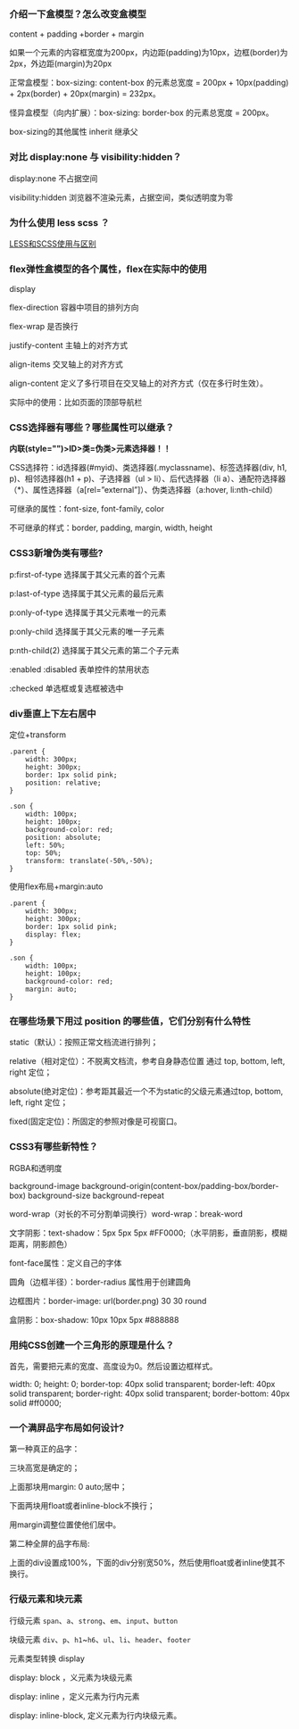 ### 介绍一下盒模型？怎么改变盒模型

content + padding +border + margin

如果一个元素的内容框宽度为200px，内边距(padding)为10px，边框(border)为2px，外边距(margin)为20px

正常盒模型：box-sizing: content-box 的元素总宽度 = 200px + 10px(padding) + 2px(border) + 20px(margin) = 232px。

怪异盒模型（向内扩展）：box-sizing: border-box 的元素总宽度 = 200px。

box-sizing的其他属性 inherit 继承父

### 对比 display:none 与 visibility:hidden？

display:none  不占据空间

visibility:hidden  浏览器不渲染元素，占据空间，类似透明度为零

### 为什么使用 less scss ？

[LESS和SCSS使用与区别](../../前端/CSS/LESS和SCSS使用与区别.md)

### flex弹性盒模型的各个属性，flex在实际中的使用

display  

flex-direction  容器中项目的排列方向

flex-wrap 是否换行

justify-content 主轴上的对齐方式

align-items 交叉轴上的对齐方式

align-content 定义了多行项目在交叉轴上的对齐方式（仅在多行时生效）。

实际中的使用：比如页面的顶部导航栏

### CSS选择器有哪些？哪些属性可以继承？

**内联(style="")>ID>类=伪类>元素选择器！！** 

CSS选择符：id选择器(#myid)、类选择器(.myclassname)、标签选择器(div, h1, p)、相邻选择器(h1 + p)、子选择器（ul > li）、后代选择器（li a）、通配符选择器（*）、属性选择器（a[rel=”external”]）、伪类选择器（a:hover, li:nth-child）

可继承的属性：font-size, font-family, color

不可继承的样式：border, padding, margin, width, height

### CSS3新增伪类有哪些?

p:first-of-type 选择属于其父元素的首个元素

p:last-of-type 选择属于其父元素的最后元素

p:only-of-type 选择属于其父元素唯一的元素

p:only-child 选择属于其父元素的唯一子元素

p:nth-child(2) 选择属于其父元素的第二个子元素

:enabled :disabled 表单控件的禁用状态

:checked 单选框或复选框被选中

### div垂直上下左右居中

定位+transform

```
.parent {
	width: 300px;
	height: 300px;
	border: 1px solid pink;
	position: relative;
}

.son {
	width: 100px;
	height: 100px;
	background-color: red;
	position: absolute;
	left: 50%;
	top: 50%;
	transform: translate(-50%,-50%);
}
```

使用flex布局+margin:auto

```
.parent {
	width: 300px;
	height: 300px;
	border: 1px solid pink;
	display: flex;
}

.son {
	width: 100px;
	height: 100px;
	background-color: red;
	margin: auto;
}

```

### 在哪些场景下⽤过 position 的哪些值，它们分别有什么特性

static（默认）：按照正常文档流进行排列；

relative（相对定位）：不脱离文档流，参考自身静态位置  通过 top, bottom, left, right 定位；

absolute(绝对定位)：参考距其最近一个不为static的父级元素通过top, bottom, left, right 定位；

fixed(固定定位)：所固定的参照对像是可视窗口。

### CSS3有哪些新特性？

RGBA和透明度

background-image background-origin(content-box/padding-box/border-box) background-size background-repeat

word-wrap（对长的不可分割单词换行）word-wrap：break-word

文字阴影：text-shadow：5px 5px 5px #FF0000;（水平阴影，垂直阴影，模糊距离，阴影颜色）

font-face属性：定义自己的字体

圆角（边框半径）：border-radius 属性用于创建圆角

边框图片：border-image: url(border.png) 30 30 round

盒阴影：box-shadow: 10px 10px 5px #888888

### 用纯CSS创建一个三角形的原理是什么？

首先，需要把元素的宽度、高度设为0。然后设置边框样式。

width: 0; height: 0; border-top: 40px solid transparent; border-left: 40px solid transparent; border-right: 40px solid transparent; border-bottom: 40px solid #ff0000;

### 一个满屏品字布局如何设计?

第一种真正的品字：

三块高宽是确定的；

上面那块用margin: 0 auto;居中；

下面两块用float或者inline-block不换行；

用margin调整位置使他们居中。

第二种全屏的品字布局:

上面的div设置成100%，下面的div分别宽50%，然后使用float或者inline使其不换行。

### 行级元素和块元素

行级元素 `span`、`a`、`strong`、`em`、`input`、`button`

块级元素 `div`、`p`、`h1`~`h6`、`ul`、`li`、`header`、`footer`

元素类型转换 display

display: block ，义元素为块级元素

display: inline ，定义元素为行内元素

display: inline-block, 定义元素为行内块级元素。
